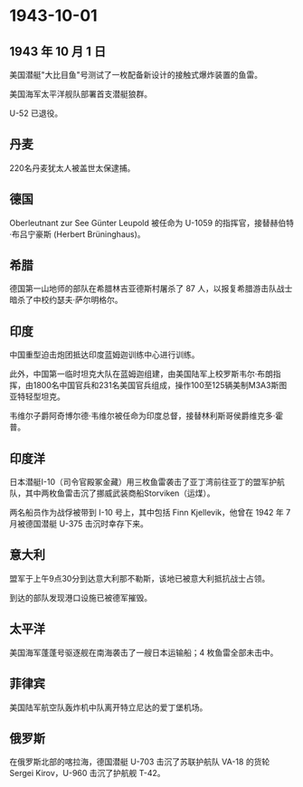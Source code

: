 # 1943-10-01

## 1943 年 10 月 1 日

美国潜艇"大比目鱼"号测试了一枚配备新设计的接触式爆炸装置的鱼雷。

美国海军太平洋舰队部署首支潜艇狼群。

U-52 已退役。

## 丹麦

220名丹麦犹太人被盖世太保逮捕。

## 德国

Oberleutnant zur See Günter Leupold 被任命为 U-1059
的指挥官，接替赫伯特·布吕宁豪斯 (Herbert Brüninghaus)。

## 希腊

德国第一山地师的部队在希腊林吉亚德斯村屠杀了 87
人，以报复希腊游击队战士暗杀了中校约瑟夫·萨尔明格尔。

## 印度

中国重型迫击炮团抵达印度蓝姆迦训练中心进行训练。

此外，中国第一临时坦克大队在蓝姆迦组建，由美国陆军上校罗斯韦尔·布朗指挥，由1800名中国官兵和231名美国官兵组成，操作100至125辆美制M3A3斯图亚特轻型坦克。

韦维尔子爵阿奇博尔德·韦维尔被任命为印度总督，接替林利斯哥侯爵维克多·霍普。

## 印度洋

日本潜艇I-10（司令官殿冢金藏）用三枚鱼雷袭击了亚丁湾前往亚丁的盟军护航队，其中两枚鱼雷击沉了挪威武装商船Storviken（运煤）。

两名船员作为战俘被带到 I-10 号上，其中包括 Finn Kjellevik，他曾在 1942
年 7 月被德国潜艇 U-375 击沉时幸存下来。

## 意大利

盟军于上午9点30分到达意大利那不勒斯，该地已被意大利抵抗战士占领。

到达的部队发现港口设施已被德军摧毁。

## 太平洋

美国海军蓬蓬号驱逐舰在南海袭击了一艘日本运输船；4 枚鱼雷全部未击中。

## 菲律宾

美国陆军航空队轰炸机中队离开特立尼达的爱丁堡机场。

## 俄罗斯

在俄罗斯北部的喀拉海，德国潜艇 U-703 击沉了苏联护航队 VA-18 的货轮
Sergei Kirov，U-960 击沉了护航舰 T-42。

